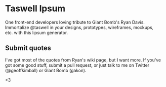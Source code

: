 Taswell Ipsum
=============

One front-end developers loving tribute to Giant Bomb's Ryan Davis. Immortalize @taswell in your designs, prototypes, wireframes, mockups, etc. with this lipsum generator.

Submit quotes
-------------

I've got most of the quotes from Ryan's wiki page, but I want more. If you've got some good stuff, submit a pull request, or just talk to me on Twitter (@geoffkimball) or Giant Bomb (gakon).

<3
